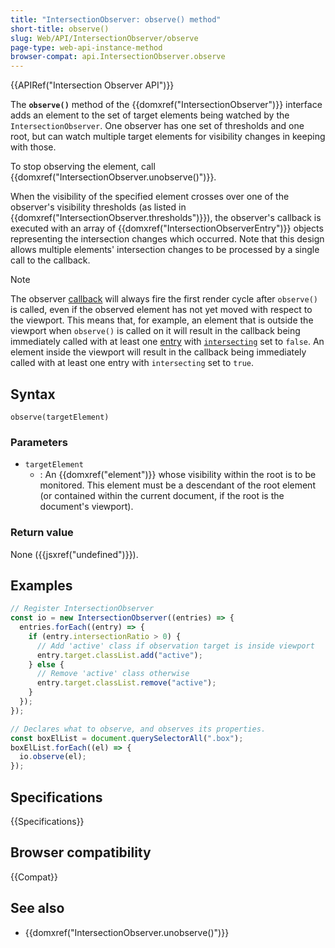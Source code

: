 ```yaml
---
title: "IntersectionObserver: observe() method"
short-title: observe()
slug: Web/API/IntersectionObserver/observe
page-type: web-api-instance-method
browser-compat: api.IntersectionObserver.observe
---
```


{{APIRef("Intersection Observer API")}}

The **`observe()`** method of the {{domxref("IntersectionObserver")}} interface adds an element to the set of target elements being watched by the `IntersectionObserver`.
One observer has one set of thresholds and one root, but can watch multiple target elements for visibility changes in keeping with those.

To stop observing the element, call {{domxref("IntersectionObserver.unobserve()")}}.

When the visibility of the specified element crosses over one of the observer's visibility thresholds (as listed in {{domxref("IntersectionObserver.thresholds")}}), the observer's callback is executed with an array of {{domxref("IntersectionObserverEntry")}} objects representing the intersection changes
which occurred.
Note that this design allows multiple elements' intersection changes to be processed by a single call to the callback.

> [!NOTE]
> The observer [callback](/en-US/docs/Web/API/IntersectionObserver/IntersectionObserver#callback) will always fire the first render cycle after `observe()` is called, even if the observed element has not yet moved with respect to the viewport.
> This means that, for example, an element that is outside the viewport when `observe()` is called on it will result in the callback being immediately called with at least one [entry](/en-US/docs/Web/API/IntersectionObserverEntry) with [`intersecting`](/en-US/docs/Web/API/IntersectionObserverEntry/isIntersecting) set to `false`.
> An element inside the viewport will result in the callback being immediately called with at least one entry with `intersecting` set to `true`.

## Syntax

```js-nolint
observe(targetElement)
```

### Parameters

- `targetElement`
  - : An {{domxref("element")}} whose visibility within the root is to be monitored.
    This element must be a descendant of the root element (or contained within the current document, if the root is the document's viewport).

### Return value

None ({{jsxref("undefined")}}).

## Examples

```js
// Register IntersectionObserver
const io = new IntersectionObserver((entries) => {
  entries.forEach((entry) => {
    if (entry.intersectionRatio > 0) {
      // Add 'active' class if observation target is inside viewport
      entry.target.classList.add("active");
    } else {
      // Remove 'active' class otherwise
      entry.target.classList.remove("active");
    }
  });
});

// Declares what to observe, and observes its properties.
const boxElList = document.querySelectorAll(".box");
boxElList.forEach((el) => {
  io.observe(el);
});
```

## Specifications

{{Specifications}}

## Browser compatibility

{{Compat}}

## See also

- {{domxref("IntersectionObserver.unobserve()")}}
